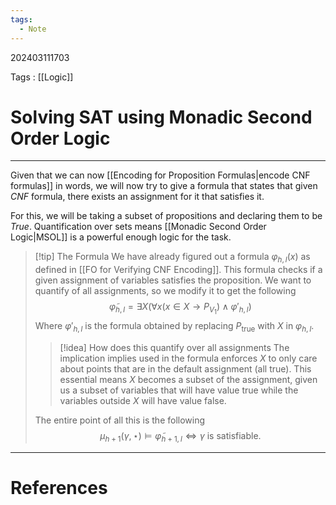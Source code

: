 ```yaml
---
tags:
  - Note
---
```

202403111703

Tags : [[Logic]]
# Solving SAT using Monadic Second Order Logic
---
Given that we can now [[Encoding for Proposition Formulas|encode CNF formulas]] in words, we will now try to give a formula that states that given *CNF* formula, there exists an assignment for it that satisfies it.

For this, we will be taking a subset of propositions and declaring them to be *True*. Quantification over sets means [[Monadic Second Order Logic|MSOL]] is a powerful enough logic for the task.

>[!tip] The Formula
>We have already figured out a formula $\varphi_{h, l}(x)$ as defined in [[FO for Verifying CNF Encoding]].
>This formula checks if a given assignment of variables satisfies the proposition. We want to quantify of all assignments, so we modify it to get the following
>$$
>\tilde{\varphi}_{h, l} =
>\exists X(\forall x(x \in X \to P_{V_{1}}) \land \varphi'_{h, l})
>$$
>Where $\varphi'_{h, l}$ is the formula obtained by replacing $P_{\text {true}}$ with $X$ in $\varphi_{h, l}$.
>>[!idea] How does this quantify over all assignments
>>The implication implies used in the formula enforces $X$ to only care about points that are in the default assignment (all true). This essential means $X$ becomes a subset of the assignment, given us a subset of variables that will have value true while the variables outside $X$ will have value false.
>
>The entire point of all this is the following
>$$
>\mu_{h+1}(\gamma,\star) \models \tilde{\varphi}_{h+1, l} \iff \gamma \text{ is satisfiable.}
>$$



---
# References
